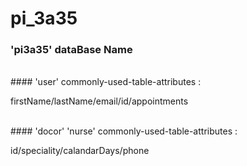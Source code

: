 # pi_3a35
### 'pi3a35' dataBase Name
<br>
#### 'user' commonly-used-table-attributes : 
   <p> firstName/lastName/email/id/appointments <p>
<br>
#### 'docor' 'nurse' commonly-used-table-attributes : 
   <p> id/speciality/calandarDays/phone  <p>
